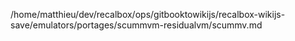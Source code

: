 /home/matthieu/dev/recalbox/ops/gitbooktowikijs/recalbox-wikijs-save/emulators/portages/scummvm-residualvm/scummv.md